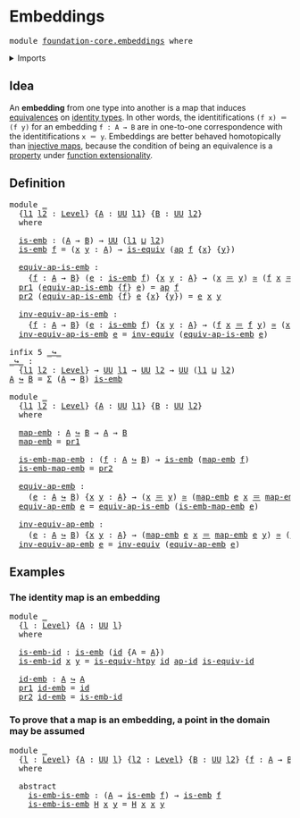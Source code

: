 # Embeddings

<pre class="Agda"><a id="23" class="Keyword">module</a> <a id="30" href="foundation-core.embeddings.html" class="Module">foundation-core.embeddings</a> <a id="57" class="Keyword">where</a>
</pre>
<details><summary>Imports</summary>

<pre class="Agda"><a id="113" class="Keyword">open</a> <a id="118" class="Keyword">import</a> <a id="125" href="foundation.action-on-identifications-functions.html" class="Module">foundation.action-on-identifications-functions</a>
<a id="172" class="Keyword">open</a> <a id="177" class="Keyword">import</a> <a id="184" href="foundation.dependent-pair-types.html" class="Module">foundation.dependent-pair-types</a>
<a id="216" class="Keyword">open</a> <a id="221" class="Keyword">import</a> <a id="228" href="foundation.universe-levels.html" class="Module">foundation.universe-levels</a>

<a id="256" class="Keyword">open</a> <a id="261" class="Keyword">import</a> <a id="268" href="foundation-core.equivalences.html" class="Module">foundation-core.equivalences</a>
<a id="297" class="Keyword">open</a> <a id="302" class="Keyword">import</a> <a id="309" href="foundation-core.function-types.html" class="Module">foundation-core.function-types</a>
<a id="340" class="Keyword">open</a> <a id="345" class="Keyword">import</a> <a id="352" href="foundation-core.identity-types.html" class="Module">foundation-core.identity-types</a>
</pre>
</details>

## Idea

An **embedding** from one type into another is a map that induces
[equivalences](foundation-core.equivalences.md) on
[identity types](foundation-core.identity-types.md). In other words, the
identitifications `(f x) ＝ (f y)` for an embedding `f : A → B` are in
one-to-one correspondence with the identitifications `x ＝ y`. Embeddings are
better behaved homotopically than
[injective maps](foundation-core.injective-maps.md), because the condition of
being an equivalence is a [property](foundation-core.propositions.md) under
[function extensionality](foundation.function-extensionality.md).

## Definition

<pre class="Agda"><a id="1024" class="Keyword">module</a> <a id="1031" href="foundation-core.embeddings.html#1031" class="Module">_</a>
  <a id="1035" class="Symbol">{</a><a id="1036" href="foundation-core.embeddings.html#1036" class="Bound">l1</a> <a id="1039" href="foundation-core.embeddings.html#1039" class="Bound">l2</a> <a id="1042" class="Symbol">:</a> <a id="1044" href="Agda.Primitive.html#742" class="Postulate">Level</a><a id="1049" class="Symbol">}</a> <a id="1051" class="Symbol">{</a><a id="1052" href="foundation-core.embeddings.html#1052" class="Bound">A</a> <a id="1054" class="Symbol">:</a> <a id="1056" href="Agda.Primitive.html#388" class="Primitive">UU</a> <a id="1059" href="foundation-core.embeddings.html#1036" class="Bound">l1</a><a id="1061" class="Symbol">}</a> <a id="1063" class="Symbol">{</a><a id="1064" href="foundation-core.embeddings.html#1064" class="Bound">B</a> <a id="1066" class="Symbol">:</a> <a id="1068" href="Agda.Primitive.html#388" class="Primitive">UU</a> <a id="1071" href="foundation-core.embeddings.html#1039" class="Bound">l2</a><a id="1073" class="Symbol">}</a>
  <a id="1077" class="Keyword">where</a>

  <a id="1086" href="foundation-core.embeddings.html#1086" class="Function">is-emb</a> <a id="1093" class="Symbol">:</a> <a id="1095" class="Symbol">(</a><a id="1096" href="foundation-core.embeddings.html#1052" class="Bound">A</a> <a id="1098" class="Symbol">→</a> <a id="1100" href="foundation-core.embeddings.html#1064" class="Bound">B</a><a id="1101" class="Symbol">)</a> <a id="1103" class="Symbol">→</a> <a id="1105" href="Agda.Primitive.html#388" class="Primitive">UU</a> <a id="1108" class="Symbol">(</a><a id="1109" href="foundation-core.embeddings.html#1036" class="Bound">l1</a> <a id="1112" href="Agda.Primitive.html#961" class="Primitive Operator">⊔</a> <a id="1114" href="foundation-core.embeddings.html#1039" class="Bound">l2</a><a id="1116" class="Symbol">)</a>
  <a id="1120" href="foundation-core.embeddings.html#1086" class="Function">is-emb</a> <a id="1127" href="foundation-core.embeddings.html#1127" class="Bound">f</a> <a id="1129" class="Symbol">=</a> <a id="1131" class="Symbol">(</a><a id="1132" href="foundation-core.embeddings.html#1132" class="Bound">x</a> <a id="1134" href="foundation-core.embeddings.html#1134" class="Bound">y</a> <a id="1136" class="Symbol">:</a> <a id="1138" href="foundation-core.embeddings.html#1052" class="Bound">A</a><a id="1139" class="Symbol">)</a> <a id="1141" class="Symbol">→</a> <a id="1143" href="foundation-core.equivalences.html#1647" class="Function">is-equiv</a> <a id="1152" class="Symbol">(</a><a id="1153" href="foundation.action-on-identifications-functions.html#730" class="Function">ap</a> <a id="1156" href="foundation-core.embeddings.html#1127" class="Bound">f</a> <a id="1158" class="Symbol">{</a><a id="1159" href="foundation-core.embeddings.html#1132" class="Bound">x</a><a id="1160" class="Symbol">}</a> <a id="1162" class="Symbol">{</a><a id="1163" href="foundation-core.embeddings.html#1134" class="Bound">y</a><a id="1164" class="Symbol">})</a>

  <a id="1170" href="foundation-core.embeddings.html#1170" class="Function">equiv-ap-is-emb</a> <a id="1186" class="Symbol">:</a>
    <a id="1192" class="Symbol">{</a><a id="1193" href="foundation-core.embeddings.html#1193" class="Bound">f</a> <a id="1195" class="Symbol">:</a> <a id="1197" href="foundation-core.embeddings.html#1052" class="Bound">A</a> <a id="1199" class="Symbol">→</a> <a id="1201" href="foundation-core.embeddings.html#1064" class="Bound">B</a><a id="1202" class="Symbol">}</a> <a id="1204" class="Symbol">(</a><a id="1205" href="foundation-core.embeddings.html#1205" class="Bound">e</a> <a id="1207" class="Symbol">:</a> <a id="1209" href="foundation-core.embeddings.html#1086" class="Function">is-emb</a> <a id="1216" href="foundation-core.embeddings.html#1193" class="Bound">f</a><a id="1217" class="Symbol">)</a> <a id="1219" class="Symbol">{</a><a id="1220" href="foundation-core.embeddings.html#1220" class="Bound">x</a> <a id="1222" href="foundation-core.embeddings.html#1222" class="Bound">y</a> <a id="1224" class="Symbol">:</a> <a id="1226" href="foundation-core.embeddings.html#1052" class="Bound">A</a><a id="1227" class="Symbol">}</a> <a id="1229" class="Symbol">→</a> <a id="1231" class="Symbol">(</a><a id="1232" href="foundation-core.embeddings.html#1220" class="Bound">x</a> <a id="1234" href="foundation-core.identity-types.html#1953" class="Function Operator">＝</a> <a id="1236" href="foundation-core.embeddings.html#1222" class="Bound">y</a><a id="1237" class="Symbol">)</a> <a id="1239" href="foundation-core.equivalences.html#2669" class="Function Operator">≃</a> <a id="1241" class="Symbol">(</a><a id="1242" href="foundation-core.embeddings.html#1193" class="Bound">f</a> <a id="1244" href="foundation-core.embeddings.html#1220" class="Bound">x</a> <a id="1246" href="foundation-core.identity-types.html#1953" class="Function Operator">＝</a> <a id="1248" href="foundation-core.embeddings.html#1193" class="Bound">f</a> <a id="1250" href="foundation-core.embeddings.html#1222" class="Bound">y</a><a id="1251" class="Symbol">)</a>
  <a id="1255" href="foundation.dependent-pair-types.html#603" class="Field">pr1</a> <a id="1259" class="Symbol">(</a><a id="1260" href="foundation-core.embeddings.html#1170" class="Function">equiv-ap-is-emb</a> <a id="1276" class="Symbol">{</a><a id="1277" href="foundation-core.embeddings.html#1277" class="Bound">f</a><a id="1278" class="Symbol">}</a> <a id="1280" href="foundation-core.embeddings.html#1280" class="Bound">e</a><a id="1281" class="Symbol">)</a> <a id="1283" class="Symbol">=</a> <a id="1285" href="foundation.action-on-identifications-functions.html#730" class="Function">ap</a> <a id="1288" href="foundation-core.embeddings.html#1277" class="Bound">f</a>
  <a id="1292" href="foundation.dependent-pair-types.html#615" class="Field">pr2</a> <a id="1296" class="Symbol">(</a><a id="1297" href="foundation-core.embeddings.html#1170" class="Function">equiv-ap-is-emb</a> <a id="1313" class="Symbol">{</a><a id="1314" href="foundation-core.embeddings.html#1314" class="Bound">f</a><a id="1315" class="Symbol">}</a> <a id="1317" href="foundation-core.embeddings.html#1317" class="Bound">e</a> <a id="1319" class="Symbol">{</a><a id="1320" href="foundation-core.embeddings.html#1320" class="Bound">x</a><a id="1321" class="Symbol">}</a> <a id="1323" class="Symbol">{</a><a id="1324" href="foundation-core.embeddings.html#1324" class="Bound">y</a><a id="1325" class="Symbol">})</a> <a id="1328" class="Symbol">=</a> <a id="1330" href="foundation-core.embeddings.html#1317" class="Bound">e</a> <a id="1332" href="foundation-core.embeddings.html#1320" class="Bound">x</a> <a id="1334" href="foundation-core.embeddings.html#1324" class="Bound">y</a>

  <a id="1339" href="foundation-core.embeddings.html#1339" class="Function">inv-equiv-ap-is-emb</a> <a id="1359" class="Symbol">:</a>
    <a id="1365" class="Symbol">{</a><a id="1366" href="foundation-core.embeddings.html#1366" class="Bound">f</a> <a id="1368" class="Symbol">:</a> <a id="1370" href="foundation-core.embeddings.html#1052" class="Bound">A</a> <a id="1372" class="Symbol">→</a> <a id="1374" href="foundation-core.embeddings.html#1064" class="Bound">B</a><a id="1375" class="Symbol">}</a> <a id="1377" class="Symbol">(</a><a id="1378" href="foundation-core.embeddings.html#1378" class="Bound">e</a> <a id="1380" class="Symbol">:</a> <a id="1382" href="foundation-core.embeddings.html#1086" class="Function">is-emb</a> <a id="1389" href="foundation-core.embeddings.html#1366" class="Bound">f</a><a id="1390" class="Symbol">)</a> <a id="1392" class="Symbol">{</a><a id="1393" href="foundation-core.embeddings.html#1393" class="Bound">x</a> <a id="1395" href="foundation-core.embeddings.html#1395" class="Bound">y</a> <a id="1397" class="Symbol">:</a> <a id="1399" href="foundation-core.embeddings.html#1052" class="Bound">A</a><a id="1400" class="Symbol">}</a> <a id="1402" class="Symbol">→</a> <a id="1404" class="Symbol">(</a><a id="1405" href="foundation-core.embeddings.html#1366" class="Bound">f</a> <a id="1407" href="foundation-core.embeddings.html#1393" class="Bound">x</a> <a id="1409" href="foundation-core.identity-types.html#1953" class="Function Operator">＝</a> <a id="1411" href="foundation-core.embeddings.html#1366" class="Bound">f</a> <a id="1413" href="foundation-core.embeddings.html#1395" class="Bound">y</a><a id="1414" class="Symbol">)</a> <a id="1416" href="foundation-core.equivalences.html#2669" class="Function Operator">≃</a> <a id="1418" class="Symbol">(</a><a id="1419" href="foundation-core.embeddings.html#1393" class="Bound">x</a> <a id="1421" href="foundation-core.identity-types.html#1953" class="Function Operator">＝</a> <a id="1423" href="foundation-core.embeddings.html#1395" class="Bound">y</a><a id="1424" class="Symbol">)</a>
  <a id="1428" href="foundation-core.embeddings.html#1339" class="Function">inv-equiv-ap-is-emb</a> <a id="1448" href="foundation-core.embeddings.html#1448" class="Bound">e</a> <a id="1450" class="Symbol">=</a> <a id="1452" href="foundation-core.equivalences.html#8468" class="Function">inv-equiv</a> <a id="1462" class="Symbol">(</a><a id="1463" href="foundation-core.embeddings.html#1170" class="Function">equiv-ap-is-emb</a> <a id="1479" href="foundation-core.embeddings.html#1448" class="Bound">e</a><a id="1480" class="Symbol">)</a>

<a id="1483" class="Keyword">infix</a> <a id="1489" class="Number">5</a> <a id="1491" href="foundation-core.embeddings.html#1495" class="Function Operator">_↪_</a>
<a id="_↪_"></a><a id="1495" href="foundation-core.embeddings.html#1495" class="Function Operator">_↪_</a> <a id="1499" class="Symbol">:</a>
  <a id="1503" class="Symbol">{</a><a id="1504" href="foundation-core.embeddings.html#1504" class="Bound">l1</a> <a id="1507" href="foundation-core.embeddings.html#1507" class="Bound">l2</a> <a id="1510" class="Symbol">:</a> <a id="1512" href="Agda.Primitive.html#742" class="Postulate">Level</a><a id="1517" class="Symbol">}</a> <a id="1519" class="Symbol">→</a> <a id="1521" href="Agda.Primitive.html#388" class="Primitive">UU</a> <a id="1524" href="foundation-core.embeddings.html#1504" class="Bound">l1</a> <a id="1527" class="Symbol">→</a> <a id="1529" href="Agda.Primitive.html#388" class="Primitive">UU</a> <a id="1532" href="foundation-core.embeddings.html#1507" class="Bound">l2</a> <a id="1535" class="Symbol">→</a> <a id="1537" href="Agda.Primitive.html#388" class="Primitive">UU</a> <a id="1540" class="Symbol">(</a><a id="1541" href="foundation-core.embeddings.html#1504" class="Bound">l1</a> <a id="1544" href="Agda.Primitive.html#961" class="Primitive Operator">⊔</a> <a id="1546" href="foundation-core.embeddings.html#1507" class="Bound">l2</a><a id="1548" class="Symbol">)</a>
<a id="1550" href="foundation-core.embeddings.html#1550" class="Bound">A</a> <a id="1552" href="foundation-core.embeddings.html#1495" class="Function Operator">↪</a> <a id="1554" href="foundation-core.embeddings.html#1554" class="Bound">B</a> <a id="1556" class="Symbol">=</a> <a id="1558" href="foundation.dependent-pair-types.html#505" class="Record">Σ</a> <a id="1560" class="Symbol">(</a><a id="1561" href="foundation-core.embeddings.html#1550" class="Bound">A</a> <a id="1563" class="Symbol">→</a> <a id="1565" href="foundation-core.embeddings.html#1554" class="Bound">B</a><a id="1566" class="Symbol">)</a> <a id="1568" href="foundation-core.embeddings.html#1086" class="Function">is-emb</a>

<a id="1576" class="Keyword">module</a> <a id="1583" href="foundation-core.embeddings.html#1583" class="Module">_</a>
  <a id="1587" class="Symbol">{</a><a id="1588" href="foundation-core.embeddings.html#1588" class="Bound">l1</a> <a id="1591" href="foundation-core.embeddings.html#1591" class="Bound">l2</a> <a id="1594" class="Symbol">:</a> <a id="1596" href="Agda.Primitive.html#742" class="Postulate">Level</a><a id="1601" class="Symbol">}</a> <a id="1603" class="Symbol">{</a><a id="1604" href="foundation-core.embeddings.html#1604" class="Bound">A</a> <a id="1606" class="Symbol">:</a> <a id="1608" href="Agda.Primitive.html#388" class="Primitive">UU</a> <a id="1611" href="foundation-core.embeddings.html#1588" class="Bound">l1</a><a id="1613" class="Symbol">}</a> <a id="1615" class="Symbol">{</a><a id="1616" href="foundation-core.embeddings.html#1616" class="Bound">B</a> <a id="1618" class="Symbol">:</a> <a id="1620" href="Agda.Primitive.html#388" class="Primitive">UU</a> <a id="1623" href="foundation-core.embeddings.html#1591" class="Bound">l2</a><a id="1625" class="Symbol">}</a>
  <a id="1629" class="Keyword">where</a>

  <a id="1638" href="foundation-core.embeddings.html#1638" class="Function">map-emb</a> <a id="1646" class="Symbol">:</a> <a id="1648" href="foundation-core.embeddings.html#1604" class="Bound">A</a> <a id="1650" href="foundation-core.embeddings.html#1495" class="Function Operator">↪</a> <a id="1652" href="foundation-core.embeddings.html#1616" class="Bound">B</a> <a id="1654" class="Symbol">→</a> <a id="1656" href="foundation-core.embeddings.html#1604" class="Bound">A</a> <a id="1658" class="Symbol">→</a> <a id="1660" href="foundation-core.embeddings.html#1616" class="Bound">B</a>
  <a id="1664" href="foundation-core.embeddings.html#1638" class="Function">map-emb</a> <a id="1672" class="Symbol">=</a> <a id="1674" href="foundation.dependent-pair-types.html#603" class="Field">pr1</a>

  <a id="1681" href="foundation-core.embeddings.html#1681" class="Function">is-emb-map-emb</a> <a id="1696" class="Symbol">:</a> <a id="1698" class="Symbol">(</a><a id="1699" href="foundation-core.embeddings.html#1699" class="Bound">f</a> <a id="1701" class="Symbol">:</a> <a id="1703" href="foundation-core.embeddings.html#1604" class="Bound">A</a> <a id="1705" href="foundation-core.embeddings.html#1495" class="Function Operator">↪</a> <a id="1707" href="foundation-core.embeddings.html#1616" class="Bound">B</a><a id="1708" class="Symbol">)</a> <a id="1710" class="Symbol">→</a> <a id="1712" href="foundation-core.embeddings.html#1086" class="Function">is-emb</a> <a id="1719" class="Symbol">(</a><a id="1720" href="foundation-core.embeddings.html#1638" class="Function">map-emb</a> <a id="1728" href="foundation-core.embeddings.html#1699" class="Bound">f</a><a id="1729" class="Symbol">)</a>
  <a id="1733" href="foundation-core.embeddings.html#1681" class="Function">is-emb-map-emb</a> <a id="1748" class="Symbol">=</a> <a id="1750" href="foundation.dependent-pair-types.html#615" class="Field">pr2</a>

  <a id="1757" href="foundation-core.embeddings.html#1757" class="Function">equiv-ap-emb</a> <a id="1770" class="Symbol">:</a>
    <a id="1776" class="Symbol">(</a><a id="1777" href="foundation-core.embeddings.html#1777" class="Bound">e</a> <a id="1779" class="Symbol">:</a> <a id="1781" href="foundation-core.embeddings.html#1604" class="Bound">A</a> <a id="1783" href="foundation-core.embeddings.html#1495" class="Function Operator">↪</a> <a id="1785" href="foundation-core.embeddings.html#1616" class="Bound">B</a><a id="1786" class="Symbol">)</a> <a id="1788" class="Symbol">{</a><a id="1789" href="foundation-core.embeddings.html#1789" class="Bound">x</a> <a id="1791" href="foundation-core.embeddings.html#1791" class="Bound">y</a> <a id="1793" class="Symbol">:</a> <a id="1795" href="foundation-core.embeddings.html#1604" class="Bound">A</a><a id="1796" class="Symbol">}</a> <a id="1798" class="Symbol">→</a> <a id="1800" class="Symbol">(</a><a id="1801" href="foundation-core.embeddings.html#1789" class="Bound">x</a> <a id="1803" href="foundation-core.identity-types.html#1953" class="Function Operator">＝</a> <a id="1805" href="foundation-core.embeddings.html#1791" class="Bound">y</a><a id="1806" class="Symbol">)</a> <a id="1808" href="foundation-core.equivalences.html#2669" class="Function Operator">≃</a> <a id="1810" class="Symbol">(</a><a id="1811" href="foundation-core.embeddings.html#1638" class="Function">map-emb</a> <a id="1819" href="foundation-core.embeddings.html#1777" class="Bound">e</a> <a id="1821" href="foundation-core.embeddings.html#1789" class="Bound">x</a> <a id="1823" href="foundation-core.identity-types.html#1953" class="Function Operator">＝</a> <a id="1825" href="foundation-core.embeddings.html#1638" class="Function">map-emb</a> <a id="1833" href="foundation-core.embeddings.html#1777" class="Bound">e</a> <a id="1835" href="foundation-core.embeddings.html#1791" class="Bound">y</a><a id="1836" class="Symbol">)</a>
  <a id="1840" href="foundation-core.embeddings.html#1757" class="Function">equiv-ap-emb</a> <a id="1853" href="foundation-core.embeddings.html#1853" class="Bound">e</a> <a id="1855" class="Symbol">=</a> <a id="1857" href="foundation-core.embeddings.html#1170" class="Function">equiv-ap-is-emb</a> <a id="1873" class="Symbol">(</a><a id="1874" href="foundation-core.embeddings.html#1681" class="Function">is-emb-map-emb</a> <a id="1889" href="foundation-core.embeddings.html#1853" class="Bound">e</a><a id="1890" class="Symbol">)</a>

  <a id="1895" href="foundation-core.embeddings.html#1895" class="Function">inv-equiv-ap-emb</a> <a id="1912" class="Symbol">:</a>
    <a id="1918" class="Symbol">(</a><a id="1919" href="foundation-core.embeddings.html#1919" class="Bound">e</a> <a id="1921" class="Symbol">:</a> <a id="1923" href="foundation-core.embeddings.html#1604" class="Bound">A</a> <a id="1925" href="foundation-core.embeddings.html#1495" class="Function Operator">↪</a> <a id="1927" href="foundation-core.embeddings.html#1616" class="Bound">B</a><a id="1928" class="Symbol">)</a> <a id="1930" class="Symbol">{</a><a id="1931" href="foundation-core.embeddings.html#1931" class="Bound">x</a> <a id="1933" href="foundation-core.embeddings.html#1933" class="Bound">y</a> <a id="1935" class="Symbol">:</a> <a id="1937" href="foundation-core.embeddings.html#1604" class="Bound">A</a><a id="1938" class="Symbol">}</a> <a id="1940" class="Symbol">→</a> <a id="1942" class="Symbol">(</a><a id="1943" href="foundation-core.embeddings.html#1638" class="Function">map-emb</a> <a id="1951" href="foundation-core.embeddings.html#1919" class="Bound">e</a> <a id="1953" href="foundation-core.embeddings.html#1931" class="Bound">x</a> <a id="1955" href="foundation-core.identity-types.html#1953" class="Function Operator">＝</a> <a id="1957" href="foundation-core.embeddings.html#1638" class="Function">map-emb</a> <a id="1965" href="foundation-core.embeddings.html#1919" class="Bound">e</a> <a id="1967" href="foundation-core.embeddings.html#1933" class="Bound">y</a><a id="1968" class="Symbol">)</a> <a id="1970" href="foundation-core.equivalences.html#2669" class="Function Operator">≃</a> <a id="1972" class="Symbol">(</a><a id="1973" href="foundation-core.embeddings.html#1931" class="Bound">x</a> <a id="1975" href="foundation-core.identity-types.html#1953" class="Function Operator">＝</a> <a id="1977" href="foundation-core.embeddings.html#1933" class="Bound">y</a><a id="1978" class="Symbol">)</a>
  <a id="1982" href="foundation-core.embeddings.html#1895" class="Function">inv-equiv-ap-emb</a> <a id="1999" href="foundation-core.embeddings.html#1999" class="Bound">e</a> <a id="2001" class="Symbol">=</a> <a id="2003" href="foundation-core.equivalences.html#8468" class="Function">inv-equiv</a> <a id="2013" class="Symbol">(</a><a id="2014" href="foundation-core.embeddings.html#1757" class="Function">equiv-ap-emb</a> <a id="2027" href="foundation-core.embeddings.html#1999" class="Bound">e</a><a id="2028" class="Symbol">)</a>
</pre>
## Examples

### The identity map is an embedding

<pre class="Agda"><a id="2094" class="Keyword">module</a> <a id="2101" href="foundation-core.embeddings.html#2101" class="Module">_</a>
  <a id="2105" class="Symbol">{</a><a id="2106" href="foundation-core.embeddings.html#2106" class="Bound">l</a> <a id="2108" class="Symbol">:</a> <a id="2110" href="Agda.Primitive.html#742" class="Postulate">Level</a><a id="2115" class="Symbol">}</a> <a id="2117" class="Symbol">{</a><a id="2118" href="foundation-core.embeddings.html#2118" class="Bound">A</a> <a id="2120" class="Symbol">:</a> <a id="2122" href="Agda.Primitive.html#388" class="Primitive">UU</a> <a id="2125" href="foundation-core.embeddings.html#2106" class="Bound">l</a><a id="2126" class="Symbol">}</a>
  <a id="2130" class="Keyword">where</a>

  <a id="2139" href="foundation-core.embeddings.html#2139" class="Function">is-emb-id</a> <a id="2149" class="Symbol">:</a> <a id="2151" href="foundation-core.embeddings.html#1086" class="Function">is-emb</a> <a id="2158" class="Symbol">(</a><a id="2159" href="foundation-core.function-types.html#307" class="Function">id</a> <a id="2162" class="Symbol">{</a><a id="2163" class="Argument">A</a> <a id="2165" class="Symbol">=</a> <a id="2167" href="foundation-core.embeddings.html#2118" class="Bound">A</a><a id="2168" class="Symbol">})</a>
  <a id="2173" href="foundation-core.embeddings.html#2139" class="Function">is-emb-id</a> <a id="2183" href="foundation-core.embeddings.html#2183" class="Bound">x</a> <a id="2185" href="foundation-core.embeddings.html#2185" class="Bound">y</a> <a id="2187" class="Symbol">=</a> <a id="2189" href="foundation-core.equivalences.html#13866" class="Function">is-equiv-htpy</a> <a id="2203" href="foundation-core.function-types.html#307" class="Function">id</a> <a id="2206" href="foundation.action-on-identifications-functions.html#931" class="Function">ap-id</a> <a id="2212" href="foundation-core.equivalences.html#3868" class="Function">is-equiv-id</a>

  <a id="2227" href="foundation-core.embeddings.html#2227" class="Function">id-emb</a> <a id="2234" class="Symbol">:</a> <a id="2236" href="foundation-core.embeddings.html#2118" class="Bound">A</a> <a id="2238" href="foundation-core.embeddings.html#1495" class="Function Operator">↪</a> <a id="2240" href="foundation-core.embeddings.html#2118" class="Bound">A</a>
  <a id="2244" href="foundation.dependent-pair-types.html#603" class="Field">pr1</a> <a id="2248" href="foundation-core.embeddings.html#2227" class="Function">id-emb</a> <a id="2255" class="Symbol">=</a> <a id="2257" href="foundation-core.function-types.html#307" class="Function">id</a>
  <a id="2262" href="foundation.dependent-pair-types.html#615" class="Field">pr2</a> <a id="2266" href="foundation-core.embeddings.html#2227" class="Function">id-emb</a> <a id="2273" class="Symbol">=</a> <a id="2275" href="foundation-core.embeddings.html#2139" class="Function">is-emb-id</a>
</pre>
### To prove that a map is an embedding, a point in the domain may be assumed

<pre class="Agda"><a id="2377" class="Keyword">module</a> <a id="2384" href="foundation-core.embeddings.html#2384" class="Module">_</a>
  <a id="2388" class="Symbol">{</a><a id="2389" href="foundation-core.embeddings.html#2389" class="Bound">l</a> <a id="2391" class="Symbol">:</a> <a id="2393" href="Agda.Primitive.html#742" class="Postulate">Level</a><a id="2398" class="Symbol">}</a> <a id="2400" class="Symbol">{</a><a id="2401" href="foundation-core.embeddings.html#2401" class="Bound">A</a> <a id="2403" class="Symbol">:</a> <a id="2405" href="Agda.Primitive.html#388" class="Primitive">UU</a> <a id="2408" href="foundation-core.embeddings.html#2389" class="Bound">l</a><a id="2409" class="Symbol">}</a> <a id="2411" class="Symbol">{</a><a id="2412" href="foundation-core.embeddings.html#2412" class="Bound">l2</a> <a id="2415" class="Symbol">:</a> <a id="2417" href="Agda.Primitive.html#742" class="Postulate">Level</a><a id="2422" class="Symbol">}</a> <a id="2424" class="Symbol">{</a><a id="2425" href="foundation-core.embeddings.html#2425" class="Bound">B</a> <a id="2427" class="Symbol">:</a> <a id="2429" href="Agda.Primitive.html#388" class="Primitive">UU</a> <a id="2432" href="foundation-core.embeddings.html#2412" class="Bound">l2</a><a id="2434" class="Symbol">}</a> <a id="2436" class="Symbol">{</a><a id="2437" href="foundation-core.embeddings.html#2437" class="Bound">f</a> <a id="2439" class="Symbol">:</a> <a id="2441" href="foundation-core.embeddings.html#2401" class="Bound">A</a> <a id="2443" class="Symbol">→</a> <a id="2445" href="foundation-core.embeddings.html#2425" class="Bound">B</a><a id="2446" class="Symbol">}</a>
  <a id="2450" class="Keyword">where</a>

  <a id="2459" class="Keyword">abstract</a>
    <a id="2472" href="foundation-core.embeddings.html#2472" class="Function">is-emb-is-emb</a> <a id="2486" class="Symbol">:</a> <a id="2488" class="Symbol">(</a><a id="2489" href="foundation-core.embeddings.html#2401" class="Bound">A</a> <a id="2491" class="Symbol">→</a> <a id="2493" href="foundation-core.embeddings.html#1086" class="Function">is-emb</a> <a id="2500" href="foundation-core.embeddings.html#2437" class="Bound">f</a><a id="2501" class="Symbol">)</a> <a id="2503" class="Symbol">→</a> <a id="2505" href="foundation-core.embeddings.html#1086" class="Function">is-emb</a> <a id="2512" href="foundation-core.embeddings.html#2437" class="Bound">f</a>
    <a id="2518" href="foundation-core.embeddings.html#2472" class="Function">is-emb-is-emb</a> <a id="2532" href="foundation-core.embeddings.html#2532" class="Bound">H</a> <a id="2534" href="foundation-core.embeddings.html#2534" class="Bound">x</a> <a id="2536" href="foundation-core.embeddings.html#2536" class="Bound">y</a> <a id="2538" class="Symbol">=</a> <a id="2540" href="foundation-core.embeddings.html#2532" class="Bound">H</a> <a id="2542" href="foundation-core.embeddings.html#2534" class="Bound">x</a> <a id="2544" href="foundation-core.embeddings.html#2534" class="Bound">x</a> <a id="2546" href="foundation-core.embeddings.html#2536" class="Bound">y</a>
</pre>